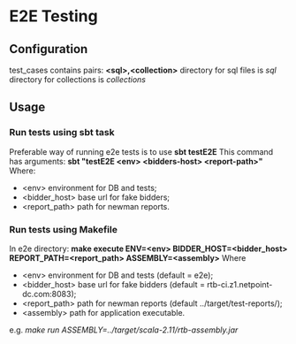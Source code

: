 # E2E Testing
## Configuration
test_cases contains pairs: **\<sql\>,\<collection\>**
directory for sql files is _sql_
directory for collections is _collections_
## Usage
### Run tests using sbt task
Preferable way of running e2e tests is to use **sbt testE2E**
This command has arguments:
**sbt "testE2E \<env\> \<bidders-host\> \<report-path\>"**
Where:
- \<env\> environment for DB and tests;
- \<bidder_host\> base url for fake bidders;
- \<report_path\> path for newman reports.
### Run tests using Makefile
In e2e directory:
**make execute ENV=\<env\> BIDDER_HOST=\<bidder_host\> REPORT_PATH=\<report_path\> ASSEMBLY=\<assembly\>**
Where 
- \<env\> environment for DB and tests (default = e2e);
- \<bidder_host\> base url for fake bidders (default = rtb-ci.z1.netpoint-dc.com:8083);
- \<report_path\> path for newman reports (default ../target/test-reports/);
- \<assembly\> path for application executable.

e.g. _make run ASSEMBLY=../target/scala-2.11/rtb-assembly.jar_

